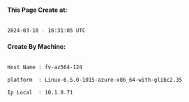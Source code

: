 
   
#### This Page Create at:

```bash

2024-03-10 - 16:31:05 UTC

```

#### Create By Machine:

```bash

Host Name : fv-az564-124

platform  : Linux-6.5.0-1015-azure-x86_64-with-glibc2.35

Ip Local  : 10.1.0.71

```

